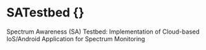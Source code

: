 # SATestbed {}
Spectrum Awareness (SA) Testbed: Implementation of Cloud-based IoS/Android Application for Spectrum Monitoring

